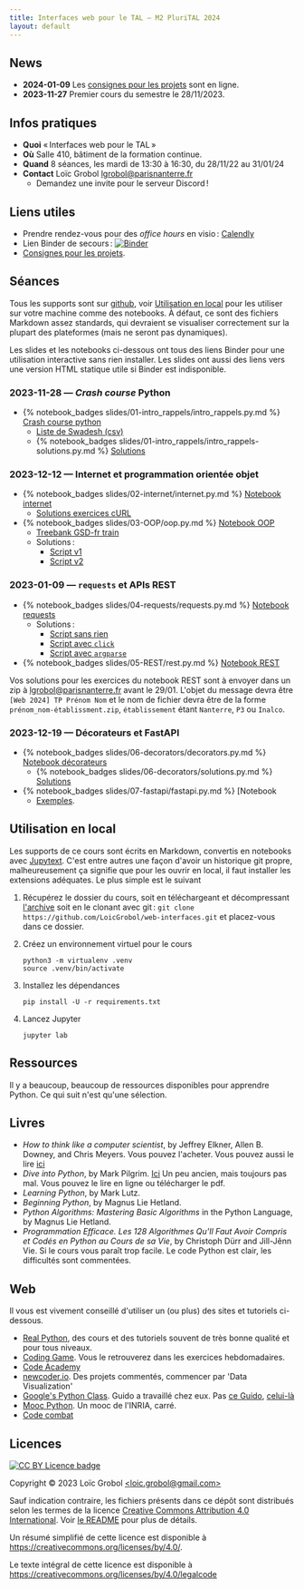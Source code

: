 ```yaml
---
title: Interfaces web pour le TAL — M2 PluriTAL 2024
layout: default
---
```


[comment]: <> "LTeX: language=fr"

<!-- LTeX: language=fr -->

## News

- **2024-01-09** Les [consignes pour les projets]({{site.url}}{{site.baseurl}}/projects) sont en
  ligne.
- **2023-11-27** Premier cours du semestre le 28/11/2023.

## Infos pratiques

- **Quoi** « Interfaces web pour le TAL »
- **Où** Salle 410, bâtiment de la formation continue.
- **Quand** 8 séances, les mardi de 13:30 à 16:30, du 28/11/22 au 31/01/24
- **Contact** Loïc Grobol [<lgrobol@parisnanterre.fr>](mailto:lgrobol@parisnanterre.fr)
  - Demandez une invite pour le serveur Discord !

## Liens utiles

- Prendre rendez-vous pour des *office hours* en visio :
  [Calendly](https://calendly.com/lgrobol/remote-office-hour)
- Lien Binder de secours :
  [![Binder](https://mybinder.org/badge_logo.svg)](https://mybinder.org/v2/gh/LoicGrobol/web-interfaces/main)
- [Consignes pour les projets]({{site.url}}{{site.baseurl}}/projects).

## Séances

Tous les supports sont sur [github](https://github.com/loicgrobol/web-interfaces), voir
[Utilisation en local](#utilisation-en-local) pour les utiliser sur votre machine comme des
notebooks. À défaut, ce sont des fichiers Markdown assez standards, qui devraient se visualiser
correctement sur la plupart des plateformes (mais ne seront pas dynamiques).

Les slides et les notebooks ci-dessous ont tous des liens Binder pour une utilisation interactive
sans rien installer. Les slides ont aussi des liens vers une version HTML statique utile si Binder
est indisponible.

### 2023-11-28 — *Crash course* Python

- {% notebook_badges slides/01-intro_rappels/intro_rappels.py.md %} [Crash course
  python]({{site.url}}{{site.baseurl}}/slides/01-intro_rappels/intro_rappels.py.ipynb)
  - [Liste de Swadesh
    (csv)]({{site.url}}{{site.baseurl}}/slides/01-intro_rappels/data/austronesian_swadesh.csv)
  - {% notebook_badges slides/01-intro_rappels/intro_rappels-solutions.py.md %}
    [Solutions]({{site.url}}{{site.baseurl}}/slides/01-intro_rappels/intro_rappels-solutions.py.ipynb)

### 2023-12-12 — Internet et programmation orientée objet

- {% notebook_badges slides/02-internet/internet.py.md %} [Notebook
  internet]({{site.url}}{{site.baseurl}}/slides/02-internet/internet.py.ipynb)
  - [Solutions exercices cURL]({{site.url}}{{site.baseurl}}/slides/02-internet/curl.sh)
- {% notebook_badges slides/03-OOP/oop.py.md %} [Notebook
  OOP]({{site.url}}{{site.baseurl}}/slides/03-OOP/oop.py.ipynb)
  - [Treebank GSD-fr train]({{site.url}}{{site.baseurl}}/slides/03-OOP/data/fr_gsd-ud-train.conllu)
  - Solutions :
    - [Script v1]({{site.url}}{{site.baseurl}}/slides/03-OOP/correction_conllu_v1.py)
    - [Script v2]({{site.url}}{{site.baseurl}}/slides/03-OOP/correction_conllu_v2.py)

### 2023-01-09 — `requests` et APIs REST

- {% notebook_badges slides/04-requests/requests.py.md %} [Notebook
  requests]({{site.url}}{{site.baseurl}}/slides/04-requests/requests.py.ipynb)
  - Solutions :
    - [Script sans rien]({{site.url}}{{site.baseurl}}/slides/04-requests/requrl_base.py)
    - [Script avec `click`]({{site.url}}{{site.baseurl}}/slides/04-requests/requrl_click.py)
    - [Script avec `argparse`]({{site.url}}{{site.baseurl}}/slides/04-requests/requrl_argparse.py)
- {% notebook_badges slides/05-REST/rest.py.md %} [Notebook
  REST]({{site.url}}{{site.baseurl}}/slides/05-REST/rest.py.ipynb)

Vos solutions pour les exercices du notebook REST sont à envoyer dans un zip à
<lgrobol@parisnanterre.fr> avant le 29/01. L'objet du message devra être `[Web 2024] TP Prénom Nom`
et le nom de fichier devra être de la forme `prénom_nom-établissment.zip`, `établissement` étant
`Nanterre`, `P3` ou `Inalco`.

### 2023-12-19 — Décorateurs et FastAPI

- {% notebook_badges slides/06-decorators/decorators.py.md %} [Notebook
  décorateurs]({{site.url}}{{site.baseurl}}/slides/06-decorators/decorators.py.ipynb)
  - {% notebook_badges slides/06-decorators/solutions.py.md %} [Solutions]({{site.url}}{{site.baseurl}}/slides/06-decorators/solutions.py.ipynb)
- {% notebook_badges slides/07-fastapi/fastapi.py.md %} [Notebook
  - [Exemples](https://github.com/LoicGrobol/web-interfaces/tree/main/slides/07-fastapi/examples).

## Utilisation en local

Les supports de ce cours sont écrits en Markdown, convertis en notebooks avec
[Jupytext](https://github.com/mwouts/jupytext). C'est entre autres une façon d'avoir un historique
git propre, malheureusement ça signifie que pour les ouvrir en local, il faut installer les
extensions adéquates. Le plus simple est le suivant

1. Récupérez le dossier du cours, soit en téléchargeant et décompressant
   [l'archive](https://github.com/LoicGrobol/web-interfaces/archive/refs/heads/main.zip)
   soit en le clonant avec git : `git clone
   https://github.com/LoicGrobol/web-interfaces.git` et placez-vous dans ce dossier.
2. Créez un environnement virtuel pour le cours

   ```console
   python3 -m virtualenv .venv
   source .venv/bin/activate
   ```

3. Installez les dépendances

   ```console
   pip install -U -r requirements.txt
   ```

4. Lancez Jupyter

   ```console
   jupyter lab
   ```

## Ressources

Il y a beaucoup, beaucoup de ressources disponibles pour apprendre Python. Ce qui suit n'est qu'une
sélection.

## Livres

- *How to think like a computer scientist*, by Jeffrey Elkner, Allen B. Downey, and Chris Meyers.
Vous pouvez l'acheter. Vous pouvez aussi le lire
[ici](http://openbookproject.net/thinkcs/python/english3e/)
- *Dive into Python*, by Mark Pilgrim. [Ici](http://www.diveintopython3.net/) Un peu ancien, mais
toujours pas mal. Vous pouvez le lire en ligne ou télécharger le pdf.
- *Learning Python*, by Mark Lutz.
- *Beginning Python*, by Magnus Lie Hetland.
- *Python Algorithms: Mastering Basic Algorithms* in the Python Language, by Magnus Lie Hetland.
- *Programmation Efficace. Les 128 Algorithmes Qu'Il Faut Avoir Compris et Codés en Python au Cours
  de sa Vie*, by Christoph Dürr and Jill-Jênn Vie. Si le cours vous paraît trop facile. Le code
  Python est clair, les difficultés sont commentées.

## Web

Il vous est vivement conseillé d'utiliser un (ou plus) des sites et tutoriels ci-dessous.

- [Real Python](https://realpython.com), des cours et des tutoriels souvent de très bonne qualité et
  pour tous niveaux.
- [Coding Game](https://www.codingame.com/home). Vous le retrouverez dans les exercices
  hebdomadaires.
- [Code Academy](https://www.codecademy.com/fr/learn/python)
- [newcoder.io](http://newcoder.io/). Des projets commentés, commencer par 'Data Visualization'
- [Google's Python Class](https://developers.google.com/edu/python/). Guido a travaillé chez eux.
  Pas [ce
  Guido](http://vignette2.wikia.nocookie.net/pixar/images/1/10/Guido.png/revision/latest?cb=20140314012724),
  [celui-là](https://en.wikipedia.org/wiki/Guido_van_Rossum#/media/File:Guido_van_Rossum_OSCON_2006.jpg)
- [Mooc Python](https://www.fun-mooc.fr/courses/inria/41001S03/session03/about#). Un mooc de
  l'INRIA, carré.
- [Code combat](https://codecombat.com/)

## Licences

[![CC BY Licence badge](https://i.creativecommons.org/l/by/4.0/88x31.png)](http://creativecommons.org/licenses/by/4.0/)

Copyright © 2023 Loïc Grobol [\<loic.grobol@gmail.com\>](mailto:loic.grobol@gmail.com)

Sauf indication contraire, les fichiers présents dans ce dépôt sont distribués selon les termes de
la licence [Creative Commons Attribution 4.0
International](https://creativecommons.org/licenses/by/4.0/). Voir [le README](README.md#Licences)
pour plus de détails.

Un résumé simplifié de cette licence est disponible à
<https://creativecommons.org/licenses/by/4.0/>.

Le texte intégral de cette licence est disponible à
<https://creativecommons.org/licenses/by/4.0/legalcode>
